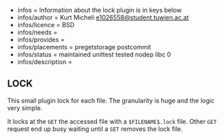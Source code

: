 - infos = Information about the lock plugin is in keys below
- infos/author = Kurt Micheli <e1026558@student.tuwien.ac.at>
- infos/licence = BSD
- infos/needs =
- infos/provides =
- infos/placements = pregetstorage postcommit
- infos/status = maintained unittest tested nodep libc 0
- infos/description =

## LOCK ##

This small plugin lock for each file. The granularity is huge and the logic very simple.

It locks at the `GET` the accessed file with a `$FILENAME$.lock` file.
Other `GET` request end up busy waiting until a `SET` removes the lock file.
